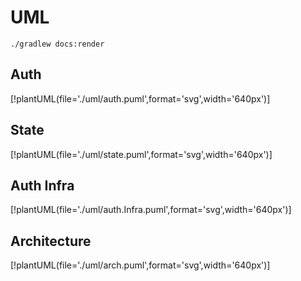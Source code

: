 # UML

```
./gradlew docs:render
```

## Auth
[!plantUML(file='./uml/auth.puml',format='svg',width='640px')]

## State
[!plantUML(file='./uml/state.puml',format='svg',width='640px')]

## Auth Infra
[!plantUML(file='./uml/auth.Infra.puml',format='svg',width='640px')]

## Architecture
[!plantUML(file='./uml/arch.puml',format='svg',width='640px')]
